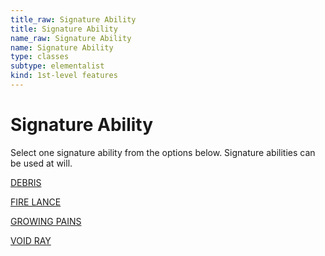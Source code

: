 ```yaml
---
title_raw: Signature Ability
title: Signature Ability
name_raw: Signature Ability
name: Signature Ability
type: classes
subtype: elementalist
kind: 1st-level features
---
```


# Signature Ability

Select one signature ability from the options below. Signature abilities can be used at will.

[DEBRIS](./Debris.md)

[FIRE LANCE](./Fire%20Lance.md)

[GROWING PAINS](./Growing%20Pains.md)

[VOID RAY](./Void%20Ray.md)

